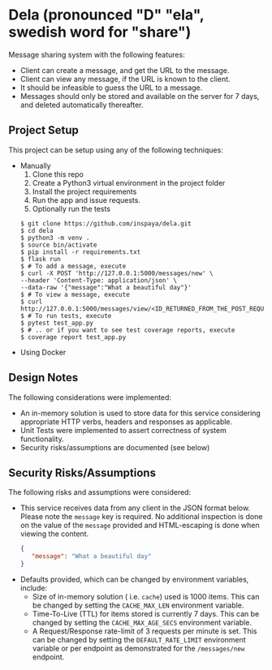 # Dela (pronounced "D" "ela", swedish word for "share")

Message sharing system with the following features:

* Client can create a message, and get the URL to the message.
* Client can view any message, if the URL is known to the client.
* It should be infeasible to guess the URL to a message.
* Messages should only be stored and available on the server for 7 days, and deleted automatically thereafter.

## Project Setup

This project can be setup using any of the following techniques:

* Manually
  1. Clone this repo
  2. Create a Python3 virtual environment in the project folder
  3. Install the project requirements
  4. Run the app and issue requests.
  5. Optionally run the tests
  ```shell
  $ git clone https://github.com/inspaya/dela.git
  $ cd dela
  $ python3 -m venv .
  $ source bin/activate
  $ pip install -r requirements.txt
  $ flask run
  $ # To add a message, execute
  $ curl -X POST 'http://127.0.0.1:5000/messages/new' \
  --header 'Content-Type: application/json' \
  --data-raw '{"message":"What a beautiful day"}'
  $ # To view a message, execute
  $ curl http://127.0.0.1:5000/messages/view/<ID_RETURNED_FROM_THE_POST_REQUEST>
  $ # To run tests, execute
  $ pytest test_app.py
  $ # .. or if you want to see test coverage reports, execute
  $ coverage report test_app.py
  ```
* Using Docker

## Design Notes

The following considerations were implemented:

* An in-memory solution is used to store data for this service considering appropriate HTTP verbs, headers and responses as applicable.
* Unit Tests were implemented to assert correctness of system functionality.
* Security risks/assumptions are documented (see below)

## Security Risks/Assumptions

The following risks and assumptions were considered:

* This service receives data from any client in the JSON format below. Please note the `message` key is required. No additional inspection is done on the value of the `message` provided and HTML-escaping is done when viewing the content.
  ```json
  {
     "message": "What a beautiful day"
  }
  ```
* Defaults provided, which can be changed by environment variables, include:
  * Size of in-memory solution ( i.e. `cache`) used is 1000 items. This can be changed by setting the `CACHE_MAX_LEN` environment variable.
  * Time-To-Live (TTL) for items stored is currently 7 days. This can be changed by setting the `CACHE_MAX_AGE_SECS` environment variable.
  * A Request/Response rate-limit of 3 requests per minute is set. This can be changed by setting the `DEFAULT_RATE_LIMIT` environment variable or per endpoint as demonstrated for the `/messages/new` endpoint.
